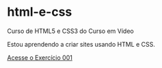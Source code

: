 # html-e-css
 Curso de HTML5 e CSS3 do Curso em Vídeo

Estou aprendendo a criar sites usando HTML e CSS.

<a href="exercicios/ex001/index.html">Acesse o Exercício 001</a>